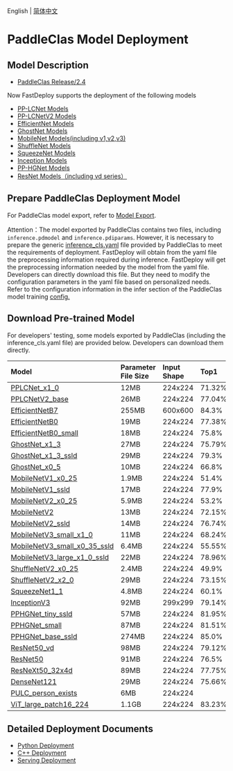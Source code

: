 English | [简体中文](README_CN.md)

# PaddleClas Model Deployment

## Model Description

- [PaddleClas Release/2.4](https://github.com/PaddlePaddle/PaddleClas/tree/release/2.4)

Now FastDeploy supports the deployment of the following models

- [PP-LCNet Models](https://github.com/PaddlePaddle/PaddleClas/blob/release/2.4/docs/zh_CN/models/PP-LCNet.md)
- [PP-LCNetV2 Models](https://github.com/PaddlePaddle/PaddleClas/blob/release/2.4/docs/zh_CN/models/PP-LCNetV2.md)
- [EfficientNet Models](https://github.com/PaddlePaddle/PaddleClas/blob/release/2.4/docs/zh_CN/models/EfficientNet_and_ResNeXt101_wsl.md)
- [GhostNet Models](https://github.com/PaddlePaddle/PaddleClas/blob/release/2.4/docs/zh_CN/models/Mobile.md)
- [MobileNet Models(including v1,v2,v3)](https://github.com/PaddlePaddle/PaddleClas/blob/release/2.4/docs/zh_CN/models/Mobile.md)
- [ShuffleNet Models](https://github.com/PaddlePaddle/PaddleClas/blob/release/2.4/docs/zh_CN/models/Mobile.md)
- [SqueezeNet Models](https://github.com/PaddlePaddle/PaddleClas/blob/release/2.4/docs/zh_CN/models/Others.md)
- [Inception Models](https://github.com/PaddlePaddle/PaddleClas/blob/release/2.4/docs/zh_CN/models/Inception.md)
- [PP-HGNet Models](https://github.com/PaddlePaddle/PaddleClas/blob/release/2.4/docs/zh_CN/models/PP-HGNet.md)
- [ResNet Models（including vd series）](https://github.com/PaddlePaddle/PaddleClas/blob/release/2.4/docs/zh_CN/models/ResNet_and_vd.md)

## Prepare PaddleClas Deployment Model

For PaddleClas model export, refer to [Model Export](https://github.com/PaddlePaddle/PaddleClas/blob/release/2.4/docs/zh_CN/inference_deployment/export_model.md#2-%E5%88%86%E7%B1%BB%E6%A8%A1%E5%9E%8B%E5%AF%BC%E5%87%BA).  

Attention：The model exported by PaddleClas contains two files, including `inference.pdmodel` and `inference.pdiparams`. However, it is necessary to prepare the generic [inference_cls.yaml](https://github.com/PaddlePaddle/PaddleClas/blob/release/2.4/deploy/configs/inference_cls.yaml) file provided by PaddleClas to meet the requirements of deployment. FastDeploy will obtain from the yaml file the preprocessing information required during inference. FastDeploy will get the preprocessing information needed by the model from the yaml file. Developers can directly download this file. But they need to modify the configuration parameters in the yaml file based on personalized needs. Refer to the configuration information in the infer section of the PaddleClas model training [config.](https://github.com/PaddlePaddle/PaddleClas/tree/release/2.4/ppcls/configs/ImageNet)


## Download Pre-trained Model

For developers' testing, some models exported by PaddleClas (including the inference_cls.yaml file) are provided below. Developers can download them directly.

| Model                                                               | Parameter File Size    |Input Shape |  Top1 | Top5 |
|:---------------------------------------------------------------- |:----- |:----- | :----- | :----- |
| [PPLCNet_x1_0](https://bj.bcebos.com/paddlehub/fastdeploy/PPLCNet_x1_0_infer.tgz) | 12MB | 224x224 |71.32% | 90.03% |
| [PPLCNetV2_base](https://bj.bcebos.com/paddlehub/fastdeploy/PPLCNetV2_base_infer.tgz)  | 26MB  | 224x224 |77.04% | 93.27% |
| [EfficientNetB7](https://bj.bcebos.com/paddlehub/fastdeploy/EfficientNetB7_infer.tgz) |  255MB | 600x600 | 84.3% | 96.9% |
| [EfficientNetB0](https://bj.bcebos.com/paddlehub/fastdeploy/EfficientNetB0_infer.tgz)|  19MB | 224x224 | 77.38% | 93.31% |
| [EfficientNetB0_small](https://bj.bcebos.com/paddlehub/fastdeploy/EfficientNetB0_small_infer.tgz)|  18MB | 224x224 | 75.8% | 92.58% |
| [GhostNet_x1_3](https://bj.bcebos.com/paddlehub/fastdeploy/GhostNet_x1_3_infer.tgz) |  27MB | 224x224 | 75.79% | 92.54% |
| [GhostNet_x1_3_ssld](https://bj.bcebos.com/paddlehub/fastdeploy/GhostNet_x1_3_ssld_infer.tgz) |  29MB | 224x224 | 79.3% | 94.49% |
| [GhostNet_x0_5](https://bj.bcebos.com/paddlehub/fastdeploy/GhostNet_x0_5_infer.tgz) |  10MB | 224x224 | 66.8% | 86.9% |
| [MobileNetV1_x0_25](https://bj.bcebos.com/paddlehub/fastdeploy/MobileNetV1_x0_25_infer.tgz) |  1.9MB | 224x224 | 51.4% | 75.5% |
| [MobileNetV1_ssld](https://bj.bcebos.com/paddlehub/fastdeploy/MobileNetV1_ssld_infer.tgz) |  17MB | 224x224 | 77.9% | 93.9% |
| [MobileNetV2_x0_25](https://bj.bcebos.com/paddlehub/fastdeploy/MobileNetV2_x0_25_infer.tgz) |  5.9MB | 224x224 | 53.2% | 76.5% |
| [MobileNetV2](https://bj.bcebos.com/paddlehub/fastdeploy/MobileNetV2_infer.tgz) |  13MB | 224x224 | 72.15% | 90.65% |
| [MobileNetV2_ssld](https://bj.bcebos.com/paddlehub/fastdeploy/MobileNetV2_ssld_infer.tgz) |  14MB | 224x224 | 76.74% | 93.39% |
| [MobileNetV3_small_x1_0](https://bj.bcebos.com/paddlehub/fastdeploy/MobileNetV3_small_x1_0_infer.tgz) |  11MB | 224x224 | 68.24% | 88.06% |
| [MobileNetV3_small_x0_35_ssld](https://bj.bcebos.com/paddlehub/fastdeploy/MobileNetV3_small_x0_35_ssld_infer.tgz) |  6.4MB | 224x224 | 55.55% | 77.71% |
| [MobileNetV3_large_x1_0_ssld](https://bj.bcebos.com/paddlehub/fastdeploy/MobileNetV3_large_x1_0_ssld_infer.tgz) |  22MB | 224x224 | 78.96% | 94.48% |
| [ShuffleNetV2_x0_25](https://bj.bcebos.com/paddlehub/fastdeploy/ShuffleNetV2_x0_25_infer.tgz) |  2.4MB | 224x224 | 49.9% | 73.79% |
| [ShuffleNetV2_x2_0](https://bj.bcebos.com/paddlehub/fastdeploy/ShuffleNetV2_x2_0_infer.tgz) |  29MB | 224x224 | 73.15% | 91.2% |
| [SqueezeNet1_1](https://bj.bcebos.com/paddlehub/fastdeploy/SqueezeNet1_1_infer.tgz) |  4.8MB | 224x224 | 60.1% | 81.9% |
| [InceptionV3](https://bj.bcebos.com/paddlehub/fastdeploy/InceptionV3_infer.tgz) |  92MB | 299x299 | 79.14% | 94.59% |
| [PPHGNet_tiny_ssld](https://bj.bcebos.com/paddlehub/fastdeploy/PPHGNet_tiny_ssld_infer.tgz) |  57MB | 224x224 | 81.95% | 96.12% |
| [PPHGNet_small](https://bj.bcebos.com/paddlehub/fastdeploy/PPHGNet_small_infer.tgz) |  87MB | 224x224 | 81.51% | 95.82% |
| [PPHGNet_base_ssld](https://bj.bcebos.com/paddlehub/fastdeploy/PPHGNet_base_ssld_infer.tgz) |  274MB | 224x224 | 85.0% | 97.35% |
| [ResNet50_vd](https://bj.bcebos.com/paddlehub/fastdeploy/ResNet50_vd_infer.tgz) |  98MB | 224x224 | 79.12% | 94.44% |
| [ResNet50](https://bj.bcebos.com/paddlehub/fastdeploy/ResNet50_infer.tgz) |  91MB | 224x224 | 76.5% | 93% |
| [ResNeXt50_32x4d](https://bj.bcebos.com/paddlehub/fastdeploy/ResNeXt50_32x4d_infer.tgz) |  89MB | 224x224 | 77.75% | 93.82% |
| [DenseNet121](https://bj.bcebos.com/paddlehub/fastdeploy/DenseNet121_infer.tgz) |  29MB | 224x224 | 75.66% | 92.58% |
| [PULC_person_exists](https://bj.bcebos.com/paddlehub/fastdeploy/person_exists_infer.tgz) |  6MB | 224x224 |  |  |
| [ViT_large_patch16_224](https://bj.bcebos.com/paddlehub/fastdeploy/ViT_large_patch16_224_infer.tgz) |  1.1GB | 224x224 | 83.23% |  96.50%|

## Detailed Deployment Documents

- [Python Deployment](python)
- [C++ Deployment](cpp)
- [Serving Deployment](serving)

